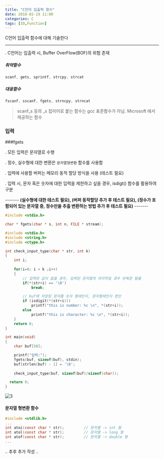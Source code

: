 ```yaml
---
title: "C언어 입출력 함수"
date: 2018-02-19 11:00
categories: C
tags: [IO,Function]
---
```


C언어 입출력 함수에 대해 기술한다

------

  . C언어는 입출력 시, Buffer OverFlow(BOF)의 위험 존재



##### 취약함수

```c
scanf, gets, sprintf, strcpy, strcat
```

##### 대응함수

```c
fscanf, sscanf, fgets, strncpy, strncat
```

> scanf_s 등의 _s 접미어로 붙는 함수는 gcc 표준함수가 아님. Microsoft 에서 제공하는 함수





### 입력

###fgets

  . 모든 입력은 문자열로 수행

  . 정수, 실수형에 대한 변환은 `문자열형변환`  함수를 사용함 

  . 입력에 사용할 버퍼는 메모리 동적 할당 방식을 사용 (테스트 필요)

  . 입력 시, 문자 혹은 숫자에 대한 입력을 제한하고 싶을 경우, isdigt()  함수를 활용하여 구분



------- **(실수형에 대한 테스트 필요), (버퍼 동작할당 추가 후 테스트 필요), (정수가 포함되어 있는 문자열 중, 정수만을 추출 변환하는 방법 추가 후 테스트 필요)** -------

```c
#include <stdio.h>

char * fgets(char * s, int n, FILE * stream);
```





```c
#include <stdio.h>
#include <string.h>
#include <ctype.h>

int check_input_type(char * str, int k)
{
    int i;
    
    for(i=0; i < k ;i++)
    {
        // 입력된 값이 없을 경우, 입력된 문자열의 마지막일 경우 반복문 탈출
        if(*(str+i) == '\0')
            break;

      	// buf에 저장된 문자를 숫자 형태인지, 문자형태인지 판단
        if (isdigit(*(str+i)))
            printf("this is number: %c \n", *(str+i));    
        else
            printf("this is character: %c \n", *(str+i));
    }
    return 0;
}

int main(void)
{
    char buf[50];

    printf("입력:");
    fgets(buf, sizeof(buf), stdin);    
    buf[strlen(buf) - 1] = '\0';    
    
    check_input_type(buf, sizeof(buf)/sizeof(char));

  return 0;
}
```

![3](https://user-images.githubusercontent.com/29933947/36020576-8edc8718-0dc6-11e8-8e6c-422078f5a9f4.png)





#### 문자열 형변환 함수

```c
#include <stdlib.h>
...
int atoi(const char * str);			// 문자열 -> int 형
int atol(const char * str);			// 문자열 -> long 형
int atof(const char * str);			// 문자열 -> double 형
...
```



.. 추후 추가 작성 ..





